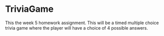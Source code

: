 # TriviaGame
This the week 5 homework assignment. This will be a timed multiple choice trivia game where the player will have a choice of 4 possible answers. 
